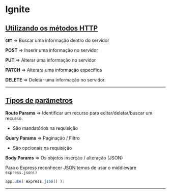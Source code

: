 # Ignite



## [Utilizando os métodos HTTP](https://app.rocketseat.com.br/node/chapter-i-2/group/configurando-o-projeto/lesson/utilizando-os-metodos-http)

**`GET`** ⇒ Buscar uma informação dentro do servidor

**POST** ⇒ Inserir uma informação no servidor

**PUT** ⇒ Alterar uma informação no servidor

**PATCH** ⇒ Alterara uma informação específica

**DELETE** ⇒ Deletar uma informação no servidor.

---

## [Tipos de parâmetros](https://app.rocketseat.com.br/node/chapter-i-2/group/configurando-o-projeto/lesson/tipos-de-parametros-1)

**Route Params** ⇒ Identificar um recurso para editar/deletar/buscar um recurso.

- São mandatórios na requisição

**Query Params** ⇒ Paginação / Filtro

- São opcionais na requisição

**Body Params** ⇒ Os objetos inserção / alteração (JSON)

Para o Express reconhecer JSON temos de usar o middleware `express.json()`

```jsx
app.use( express.json() );
```

---

